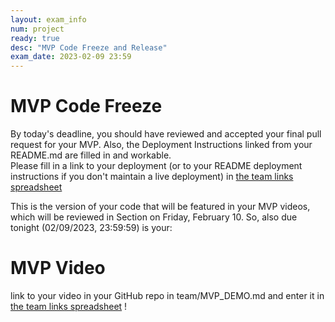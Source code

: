 ```yaml
---
layout: exam_info
num: project
ready: true
desc: "MVP Code Freeze and Release"
exam_date: 2023-02-09 23:59
---
```



# MVP Code Freeze 

By today's deadline, you should have reviewed and accepted your final pull request for your MVP. 
Also, the Deployment Instructions linked from your README.md are filled in and workable.  
Please fill in a link to your deployment (or to your README deployment instructions if you don't maintain a live deployment) in [the team links spreadsheet](https://docs.google.com/spreadsheets/d/1dXhvtRPpwhPkopjN_JF59bV_RtqDguA2QaIEntIMFLk/edit)

This is the version of your code that will be featured in your MVP videos, which will be reviewed in Section on Friday, February 10. So, also due tonight (02/09/2023, 23:59:59) is your: 

# MVP Video
link to your video in your GitHub repo in team/MVP_DEMO.md and enter it in [the team links spreadsheet](https://docs.google.com/spreadsheets/d/1dXhvtRPpwhPkopjN_JF59bV_RtqDguA2QaIEntIMFLk/edit?usp=sharing) !
